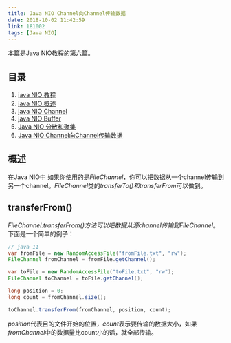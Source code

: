 ```yaml
---
title: Java NIO Channel向Channel传输数据
date: 2018-10-02 11:42:59
link: 181002
tags: [Java NIO]
---
```


本篇是Java NIO教程的第六篇。

## 目录

1. [java NIO 教程](http://www.liangyongrui.com/posts/180919)
1. [java NIO 概述](http://www.liangyongrui.com/posts/180919-1)
1. [java NIO Channel](http://www.liangyongrui.com/posts/180929)
1. [java NIO Buffer](http://www.liangyongrui.com/posts/180929-1)
1. [Java NIO 分散和聚集](http://www.liangyongrui.com/posts/180930)
1. [Java NIO Channel向Channel传输数据](http://www.liangyongrui.com/posts/181002)

## 概述

在Java NIO中 如果你使用的是*FileChannel*，你可以把数据从一个channel传输到另一个channel。*FileChannel*类的*transferTo()*和*transferFrom*可以做到。

## transferFrom()

*FileChannel.transferFrom()*方法可以吧数据从源channel传输到*FileChannel*。下面是一个简单的例子：

```java
// java 11
var fromFile = new RandomAccessFile("fromFile.txt", "rw");
FileChannel fromChannel = fromFile.getChannel();

var toFile = new RandomAccessFile("toFile.txt", "rw");
FileChannel toChannel = toFile.getChannel();

long position = 0;
long count = fromChannel.size();

toChannel.transferFrom(fromChannel, position, count);
```

*position*代表目的文件开始的位置，*count*表示要传输的数据大小，如果*fromChannel*中的数据量比count小的话，就全部传输。

